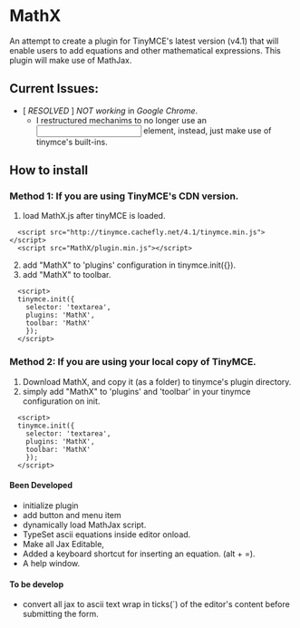 # MathX
An attempt to create a plugin for TinyMCE's latest version (v4.1) that will enable users to add equations and other mathematical expressions.
This plugin will make use of MathJax.

## Current Issues:
- [ *RESOLVED* ] _NOT working_ in _Google Chrome_. 
  * I restructured mechanims to no longer use an <input> element, instead, just make use of tinymce's built-ins.
  

## How to install

### Method 1: If you are using TinyMCE's CDN version.
1. load MathX.js after tinyMCE is loaded.
```
  <script src="http://tinymce.cachefly.net/4.1/tinymce.min.js"></script>
  <script src="MathX/plugin.min.js"></script>
```
2. add "MathX" to 'plugins' configuration in tinymce.init({}).
3. add "MathX" to toolbar.
```
  <script>
  tinymce.init({
    selector: 'textarea',
    plugins: 'MathX',
    toolbar: 'MathX'
    });
  </script>
```

### Method 2: If you are using your local copy of TinyMCE.

1. Download MathX, and copy it (as a folder) to tinymce's plugin directory.
2. simply add "MathX" to 'plugins' and 'toolbar' in your tinymce configuration on init.
```
  <script>
  tinymce.init({
    selector: 'textarea',
    plugins: 'MathX',
    toolbar: 'MathX'
    });
  </script>
```

#### Been Developed
- initialize plugin
- add button and menu item
- dynamically load MathJax script.
- TypeSet ascii equations inside editor onload.
- Make all Jax Editable,
- Added a keyboard shortcut for inserting an equation. (alt + =).
- A help window.

#### To be develop
- convert all jax to ascii text wrap in ticks(`) of the editor's content before submitting the form.
